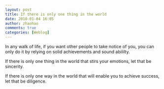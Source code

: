 ```yaml
---
layout: post
title: If there is only one thing in the world
date: 2010-01-04 16:05
author: zhaohao
comments: true
categories: [Weblog]
---
```

In any walk of life, if you want other people to take notice of you, you can only do it by relying on solid achievements and sound abililty.

If there is only one thing in the world that stirs your emotions, let that be sincerity. 

If there is only one way in the world that will enable you to achieve success, let that be diligence.
